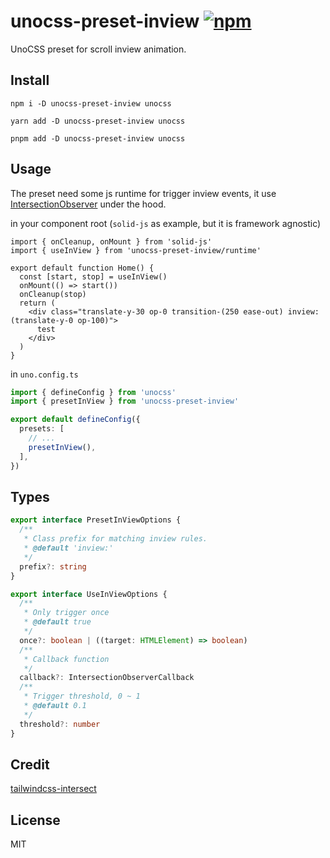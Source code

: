# unocss-preset-inview [![npm](https://img.shields.io/npm/v/unocss-preset-inview)](https://npmjs.com/package/unocss-preset-inview)

UnoCSS preset for scroll inview animation.

## Install

```shell
npm i -D unocss-preset-inview unocss
```

```shell
yarn add -D unocss-preset-inview unocss
```

```shell
pnpm add -D unocss-preset-inview unocss
```

## Usage

The preset need some js runtime for trigger inview events, it use [IntersectionObserver](https://developer.mozilla.org/zh-CN/docs/Web/API/IntersectionObserver) under the hood.

in your component root (`solid-js` as example, but it is framework agnostic)

```tsx
import { onCleanup, onMount } from 'solid-js'
import { useInView } from 'unocss-preset-inview/runtime'

export default function Home() {
  const [start, stop] = useInView()
  onMount(() => start())
  onCleanup(stop)
  return (
    <div class="translate-y-30 op-0 transition-(250 ease-out) inview:(translate-y-0 op-100)">
      test
    </div>
  )
}
```

in `uno.config.ts`

```ts
import { defineConfig } from 'unocss'
import { presetInView } from 'unocss-preset-inview'

export default defineConfig({
  presets: [
    // ...
    presetInView(),
  ],
})
```

## Types

```ts
export interface PresetInViewOptions {
  /**
   * Class prefix for matching inview rules.
   * @default 'inview:'
   */
  prefix?: string
}

export interface UseInViewOptions {
  /**
   * Only trigger once
   * @default true
   */
  once?: boolean | ((target: HTMLElement) => boolean)
  /**
   * Callback function
   */
  callback?: IntersectionObserverCallback
  /**
   * Trigger threshold, 0 ~ 1
   * @default 0.1
   */
  threshold?: number
}
```

## Credit

[tailwindcss-intersect](https://github.com/heidkaemper/tailwindcss-intersect)

## License

MIT

